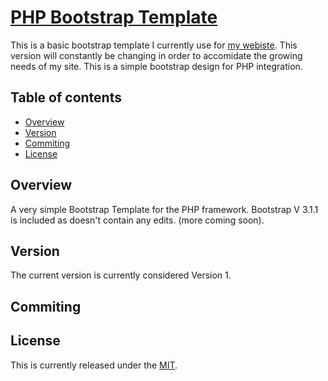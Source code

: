 # [PHP Bootstrap Template](https://github.com/Tikal-Interactive/PHP-Bootstrap-template#)
This is a basic bootstrap template I currently use for [my webiste](http://template.thesheriff.me). This version will constantly be changing in order to accomidate the growing needs of my site. This is a simple bootstrap design for PHP integration.

## Table of contents
- [Overview](#overview)
- [Version](#version)
- [Commiting](#comiting)
- [License](#License)


## Overview
A very simple Bootstrap Template for the PHP framework. Bootstrap V 3.1.1 is included as doesn't contain any edits.
(more coming soon).

## Version
The current version is currently considered Version 1.

## Commiting


## License
This is currently released under the [MIT](https://github.com/Tikal-Interactive/PHP-Bootstrap-template/LICENSE).
